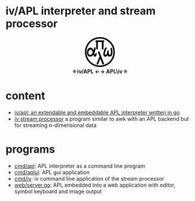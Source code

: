 # iv/APL interpreter and stream processor
<p align="center" >
  <img width="80" height="80" src="web/logo.svg"><br/>
  <b> ⍟ iv/APL ←→ APL\iv ⍟ </b>
</p>

# content
- [iv/apl: an extendable and embeddable APL interpreter written in go](apl)
- [iv stream processor](iv) a program similar to awk with an APL backend but for streaming n-dimensional data

# programs
- [cmd/apl](cmd/apl): APL interpreter as a command line program
- [cmd/aplui](cmd/aplui): APL gui application
- [cmd/iv](cmd/iv): iv command line application of the stream processor
- [web/server.go](web): APL embedded into a web application with editor, symbol keyboard and image output

